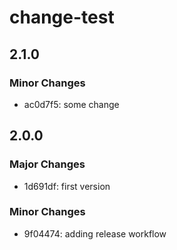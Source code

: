 # change-test

## 2.1.0

### Minor Changes

- ac0d7f5: some change

## 2.0.0

### Major Changes

- 1d691df: first version

### Minor Changes

- 9f04474: adding release workflow
